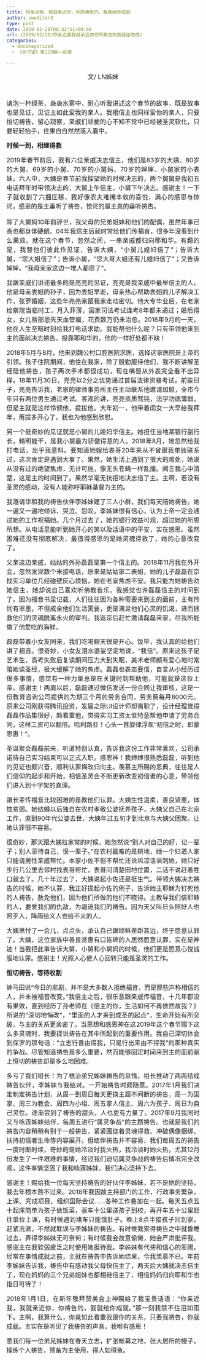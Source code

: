```yaml
---
title: 你亲近我，我就亲近你，你所祷告的，我就给你成就
author: sweditor3
type: post
date: 2019-02-28T08:32:51+00:00
url: /2019/02/28/你亲近我我就亲近你你所祷告的我就给你成/
categories:
  - Uncategorized
  - 《＠守望》第123期——回家

---
```

<p style="text-align: center;">
  <span style="font-size: 12pt;">文/ LN姊妹</span>
</p>

&nbsp;

<p style="text-align: justify;">
  <span style="font-size: 12pt;">请泡一杯绿茶，袅袅水雾中，耐心听我讲述这个春节的故事，既是故事也是见证，见证主如此爱我的亲人。我相信主也同样爱你的亲人，只要恒切祷告，留心观察，亲戚们顽梗的心不知不觉中已经被圣灵软化，只要轻轻抬手，佳果自自然然落入囊中。</span>
</p>

<p style="text-align: justify;">
  <strong><span style="font-size: 12pt;">时候一到，相继得救</span></strong>
</p>

<p style="text-align: justify;">
  <span style="font-size: 12pt;">2019年春节前后，我有六位亲戚决志信主，他们是83岁的大姨、80岁的大舅、69岁的小舅、70岁的小舅妈、70岁的婶婶、小舅家的小表妹。六人中，大姨是春节前我探望她的时候决志的，两个舅舅是我初五电话拜年时带领决志的，大舅上午信主，小舅下午决志。感谢主！一下子就收割了六捆庄稼，我好像农夫难掩丰收的喜悦，满心的感恩与惊诧，感恩的是主垂听了祷告，惊诧的是主真的垂听祷告。<br /> </span><br /> <span style="font-size: 12pt;">除了大舅妈10年前辞世，我父母的兄弟姐妹和他们的配偶，虽然年事已高也都身体硬朗。04年我信主后就时常给他们传福音，很多年没看到什么果效。就在这个春节，忽然之间，一串亲戚都归向耶和华。有趣的是，我替他们彼此作见证，告诉大姨，“小舅儿媳妇信了”；告诉大舅，“您大姐信了”；告诉小舅，“您大哥大姐还有儿媳妇信了”；又告诉婶婶，“我母亲家这边一堆人都信了”。</span>
</p>

<p style="text-align: justify;">
  <span style="font-size: 12pt;">我跟亲戚们讲述最多的是亮亮的见证，亮亮是我亲戚中最早信主的人。他是母亲表姐的孙子，因为表姐早逝，母亲热心帮助表姐的儿子解决工作，张罗婚姻，这些年亮亮家跟我家走动密切。他大专毕业后，在老家检察院当临时工，月入菲薄，国家司法考试连考8年都未通过；婚后得女，女儿唇部患先天血管瘤，花费数万仍未治愈。2016年9月的一天，他在人生至暗时刻给我打电话求助。我能帮他什么呢？只有带领他来到主的面前决志祷告。投靠耶和华的，他的一样好处都不缺！</span>
</p>

<p style="text-align: justify;">
  <span style="font-size: 12pt;">2018年5月与8月，他来到魏公村口腔医院求医，选择这家医院是上帝的引领。孩子住院期间，他住在我家，除了殷勤服侍他们，我不断讲解圣经陪他祷告，孩子两次手术都很成功，现在嘴唇从外表完全看不出异样。18年11月30日，亮亮以2分之优势通过首届法律资格考试。前些日子，亮亮告诉我，老家的律师事务所主任主动联系他邀请加盟，全市今年只有两位男生通过考试。客观的讲，亮亮资质驽钝，法学功底薄弱，但是主就是这样怜悯他，提拔他。大年初一，他带着闺女一大早给我拜年，甭提多开心了，我也为他感到欣慰。</span>
</p>

<p style="text-align: justify;">
  <span style="font-size: 12pt;">另一个挺奇妙的见证就是小舅的儿媳妇华信主。她担任当地某银行副行长，精明能干，是我小舅最为骄傲得意的人。2018年8月，她忽然给我打电话，出乎我意料。要知道她嫁给表哥20年来从不曾跟我单独联系过，这次肯定是遇到大事了。果然，她生活上遇到了很大的难处，她说从没有过的绝望焦虑，无计可施，像无头苍蝇一样乱撞。闻言我心中清楚，这是主的时间到了。果然华毫无抗拒地决志信了主。主啊，若没有圣灵的感动，没有人能称呼耶稣基督为主的。</span>
</p>

<p style="text-align: justify;">
  <span style="font-size: 12pt;">我邀请华和我的祷告伙伴李姊妹建了三人小群，我们每天陪她祷告。她一遍又一遍地倾诉、哭泣、怨叹。李姊妹很有信心，认为上帝一定会通过她的工作祝福她。几个月过去了，她的银行效益可观，超过她的所思所想。从电话里能听到她开心的笑以及话语中的平安，实在感恩。虽然困难还没有彻底解决，最值得感恩的是她灵魂得救了，她的心意改变了。</span>
</p>

<p style="text-align: justify;">
  <span style="font-size: 12pt;">父亲这边亲戚，姑姑的外孙磊磊是第一个信主的。2018年11月我在外开会，忽然发现数个未接电话，原来是姑姑家二表姐，她的儿子磊磊在京找实习单位几经碰壁灰心烦恼，她在老家焦虑不安。我只能为她祷告劝她信主，她却说自己喜欢听佛教音乐。我感觉也许磊磊信主的时间到了。因为福音书里记载，人们往往因为各种需要来到主的面前，主有怜悯有恩惠，不但成全他们生活需要，更是满足他们心灵的饥渴，进而拯救他们的灵魂脱离永火的审判。我返京后赶忙邀请磊磊来家，尽我所能做了他爱吃的海鲜。</span>
</p>

<p style="text-align: justify;">
  <span style="font-size: 12pt;">磊磊带着小女友同来，我们吃喝聊天很是开心。饭毕，我认真的给他们讲了福音。很奇妙，小女友泪水婆娑坚定地说，“我信”。原来这孩子是艺术生，高考失败后复读期间压力大到失眠，美术老师颇有爱心地时常陪她读圣经，极大缓解了她的焦虑。磊磊也表态要信，自言从小经历过很多事情，感觉有一种力量总是在关键时刻帮助他，可能就是这位上帝。感谢主！两周以后，磊磊通过微信发送一份合同让我审核，这是一份教育咨询公司提供的为期三个月的劳务合同，劳务费每月8000元。原来公司刚获得腾讯投资，发展之际UI设计师却离职了，设计经理觉得磊磊作品集很好，颇看重他，觉得实习工资太低特意帮他申请了劳务合同，这样工资可以翻倍。哈利路亚！心头一首旋律浮现“初信之时，即蒙恩惠！”。</span>
</p>

<p style="text-align: justify;">
  <span style="font-size: 12pt;">圣诞聚会磊磊前来，听道特别认真，告诉我这份工作非常喜欢，公司承诺待自己实习结束可以正式入职。感恩神！我婶婶很熟悉磊磊，听到他的见证也颇兴奋，顺利认罪悔改归向主。羡慕主所赐的恩典，往往是人们信仰的起步和开始，相信圣灵会不断更新改变初信者的心意，带领他们进入到十字架的真理。</span>
</p>

<p style="text-align: justify;">
  <span style="font-size: 12pt;">跟长辈传福音比较困难的是教他们认罪。大姨生性温柔，善良贤惠，体恤贫弱。她结婚以后独自在农村孝敬公婆抚养孩子，大姨父自己在北京工作，直到90年代公婆去世，大姨年过五旬才到北京与大姨父团聚。让她认罪很不容易。</span>
</p>

<p style="text-align: justify;">
  <span style="font-size: 12pt;">很奇妙，那天跟大姨拉家常的时候，她忽然说“别人对自己的好，记一辈子；别人恶待自己，恨一辈子。”在农村最难的是耕地，她一个妇道人家只能请男性亲戚帮忙。本家小佐不但不帮忙还说风凉话讽刺她，她只好步行几公里去邻村找表哥帮忙，表哥问清楚田地位置，二话不说赶着牲口就去了。几十年过去了，大姨说起小佐还是挺生气。带领大姨决志祷告的时候，她不认罪，我正好提起小佐的例子，告诉她主耶稣为钉死他的人祷告，赦免他们，因为他们所做的他们不晓得。主教导我们信耶稣的人，要爱我们的仇敌，为逼迫我们的祷告。因为天父叫日头照好人也照歹人，降雨给义人也给不义的人。</span>
</p>

<p style="text-align: justify;">
  <span style="font-size: 12pt;">大姨思忖了一会儿，点点头，承认自己跟耶稣差距甚远，终于愿意认罪了。大姨，这位家族中善良贤惠有口皆碑的人居然愿意认罪，实在是神迹！当我把此事告诉大舅、小舅和小舅妈的时候，他们更是愿意心悦诚服地认罪。感谢主！光照人心使人心回转只能是圣灵的工作。</span>
</p>

<p style="text-align: justify;">
  <strong><span style="font-size: 12pt;">恒切祷告，等待收割</span></strong>
</p>

<p style="text-align: justify;">
  <span style="font-size: 12pt;">钟马田说“今日的悲剧，并不是大多数人拒绝福音，而是那些声称相信的人，并未被福音改变。”我信主之后，很乐意跟亲戚传福音，十几年都没有果效，直到经历了孙老师在《信主的你，生活如何不再依然故我？》所说的“深切地悔改”，“里面的人才来到成圣的起点”，生命开始有所突破，与主的关系更亲密了。当思想和感恩神在这2019年这个春节赐下这么多灵魂时，我要提说祷告在其中所起到的重要作用。我自己深切体会到保罗的那句话：“立志行善由得我，只是行出来由不得我”的那种真实的争战。尽管知道祷告是多么重要，然而能够固定时间来到主的面前献上恒切的祷告却是多么地困难。</span>
</p>

<p style="text-align: justify;">
  <span style="font-size: 12pt;">多亏了我们组长！为了根治弟兄姊妹祷告的怠惰，组长推动了两两结成祷告伙伴，李姊妹与我结对。一开始祷告时颇随意。2017年1月我们决定制定祷告计划，从周一到周日每天更换主题不间断的祷告，周一为国家、周三为教会、周四为小组、周五家人信主、周六为孩子、周日为自己灵性。逐渐尝到了祷告的甜头，人也更有力量了。2017年9月我同时又与咏莲姊妹结伴，每周五进行“属灵争战”的主题祷告。也就是我们的祷告内容稍稍有别于一般祷告，紧紧围绕着灵魂得救、冲破偶像捆绑、扶持初信者生命等内容展开。但结伴祷告并不容易，我们每周五的祷告一度时断时续，奇妙的是她冷淡时我火热，我冷淡时她火热，尤其12月份发生了一件艰难的事情，经过我们迫切属灵争战的祷告后情况完全改观，这件事情坚固了我和咏莲姊妹，我们决心坚持下去。</span>
</p>

<p style="text-align: justify;">
  <span style="font-size: 12pt;">感谢主！赐给我一位每天坚持祷告的好伙伴李姊妹，若不是她的坚持，我去年根本熬不过来。2018年我因故主持部门的工作，行政事务繁杂，上课、完成项目、组织国际会议……各种工作叠加在一起。每天五点五十起床简单为孩子做饭菜，驱车十公里送孩子到校，再开车五十公里赶往单位上课，有时候遇到堵车只能饿肚子。晚上8点半接孩子回到家，赶紧洗漱，不然就耽误与李姊妹的祷告。有时候我累得祷告之中就昏睡过去，弄得李姊妹无可奈何；有时候我会故意偷懒，她会严肃批评我。感谢主在我软弱疲乏之时使用她担待我。李姊妹有代祷和信心的恩赐，经常在事情成就之前，主就在祷告中告诉她结果，令我羡慕不已。年前李姊妹告诉我，祷告中有感动我父母快信主了，两天后大姨就决志信主了，现在妈妈的三个兄弟姐妹也都相继信主了，相信妈妈归向耶和华也指日可待了！</span>
</p>

<p style="text-align: justify;">
  <span style="font-size: 12pt;">2018年1月1日，在新年敬拜赞美会上神赐给了我宝贵话语：“你亲近我，我就亲近你，你祷告的，我就给你成就。”那一刻我禁不住泪如雨下。主啊，我算什么，你竟如此看重我跟你的关系，只要我祷告，你就成就。主实在是听见了我祷告的声音，我唯有感恩！</span>
</p>

<p style="text-align: justify;">
  <span style="font-size: 12pt;">愿我们每一位弟兄姊妹在春天立志，扩张帐幕之地，张大居所的幔子，操练个人祷告，预备为主使用，得人如得鱼。</span>
</p>